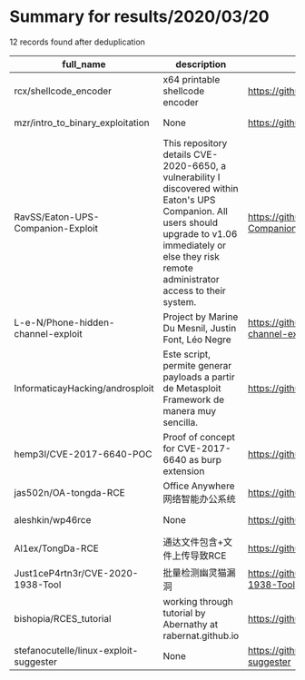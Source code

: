 
# Summary for results/2020/03/20
    
12 records found after deduplication

| full_name | description | html_url | matched_list | matched_count | pushed_at | size | stargazers_count | language | forks_count |
|----------------------------------------|----------------------------------------------------------------------------------------------------------------------------------------------------------------------------------------------------------------|-----------------------------------------------------------|---------------------------------------------|-----------------|---------------------------|--------|--------------------|------------|---------------|
| rcx/shellcode_encoder | x64 printable shellcode encoder | https://github.com/rcx/shellcode_encoder | ['shellcode'] | 1 | 2020-03-20 20:47:15+00:00 | 12 | 116 | Python | 23 |
| mzr/intro_to_binary_exploitation | None | https://github.com/mzr/intro_to_binary_exploitation | ['exploit'] | 1 | 2020-03-20 14:54:04+00:00 | 2518 | 0 | Python | 0 |
| RavSS/Eaton-UPS-Companion-Exploit | This repository details CVE-2020-6650, a vulnerability I discovered within Eaton's UPS Companion. All users should upgrade to v1.06 immediately or else they risk remote administrator access to their system. | https://github.com/RavSS/Eaton-UPS-Companion-Exploit | ['exploit'] | 1 | 2020-03-20 12:45:27+00:00 | 8 | 0 | JavaScript | 0 |
| L-e-N/Phone-hidden-channel-exploit | Project by Marine Du Mesnil, Justin Font, Léo Negre | https://github.com/L-e-N/Phone-hidden-channel-exploit | ['exploit'] | 1 | 2020-03-20 12:42:21+00:00 | 55420 | 0 | Python | 0 |
| InformaticayHacking/androsploit | Este script, permite generar payloads a partir de Metasploit Framework de manera muy sencilla. | https://github.com/InformaticayHacking/androsploit | ['metasploit module OR metasploit payload'] | 1 | 2020-03-20 21:11:02+00:00 | 29 | 5 | Python | 3 |
| hemp3l/CVE-2017-6640-POC | Proof of concept for CVE-2017-6640 as burp extension | https://github.com/hemp3l/CVE-2017-6640-POC | ['cve poc', 'cve-2'] | 2 | 2020-03-20 14:06:12+00:00 | 88 | 1 | Java | 1 |
| jas502n/OA-tongda-RCE | Office Anywhere网络智能办公系统 | https://github.com/jas502n/OA-tongda-RCE | ['rce'] | 1 | 2020-03-20 08:26:07+00:00 | 4055 | 130 | PHP | 39 |
| aleshkin/wp46rce | None | https://github.com/aleshkin/wp46rce | ['rce'] | 1 | 2020-03-20 09:50:30+00:00 | 5 | 0 | | 0 |
| Al1ex/TongDa-RCE | 通达文件包含+文件上传导致RCE | https://github.com/Al1ex/TongDa-RCE | ['rce'] | 1 | 2020-03-20 02:00:35+00:00 | 157 | 6 | PHP | 1 |
| Just1ceP4rtn3r/CVE-2020-1938-Tool | 批量检测幽灵猫漏洞 | https://github.com/Just1ceP4rtn3r/CVE-2020-1938-Tool | ['cve-2'] | 1 | 2020-03-20 09:37:54+00:00 | 13 | 3 | Python | 1 |
| bishopia/RCES_tutorial | working through tutorial by Abernathy at rabernat.github.io | https://github.com/bishopia/RCES_tutorial | ['rce'] | 1 | 2020-03-20 18:19:42+00:00 | 240 | 0 | Shell | 0 |
| stefanocutelle/linux-exploit-suggester | None | https://github.com/stefanocutelle/linux-exploit-suggester | ['exploit'] | 1 | 2020-03-20 15:29:58+00:00 | 170 | 0 | Shell | 0 |
